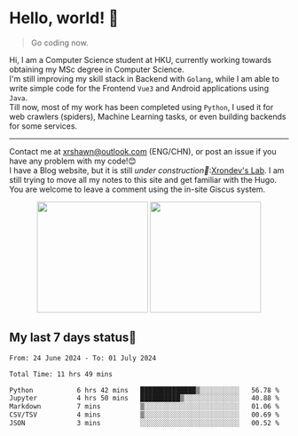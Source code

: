 # Hello, world! 🥰
> Go coding now.
  
Hi, I am a Computer Science student at HKU, currently working towards obtaining my MSc degree in Computer Science.  
I'm still improving my skill stack in Backend with `Golang`, while I am able to write simple code for the Frontend `Vue3` and Android applications using `Java`.  
Till now, most of my work has been completed using `Python`, I used it for web crawlers (spiders), Machine Learning tasks, or even building backends for some services.

-------
Contact me at xrshawn@outlook.com (ENG/CHN), or post an issue if you have any problem with my code!😊  
I have a Blog website, but it is still *under construction🚧*:[Xrondev's Lab](http://lab.xrondev.top/). I am still trying to move all my notes to this site and get familiar with the Hugo. You are welcome to leave a comment using the in-site Giscus system.  


<div align="center">
<div><img src="https://github-readme-stats.vercel.app/api?username=Xrondev&count_private=true" height="200px"/> <img src="https://github-readme-stats.vercel.app/api/top-langs/?username=Xrondev" height="200px"/></div>
</div>
<div align="center"></div>  

## My last 7 days status🧐

<!--START_SECTION:waka-->

```txt
From: 24 June 2024 - To: 01 July 2024

Total Time: 11 hrs 49 mins

Python           6 hrs 42 mins   ██████████████▒░░░░░░░░░░   56.78 %
Jupyter          4 hrs 50 mins   ██████████▒░░░░░░░░░░░░░░   40.88 %
Markdown         7 mins          ▒░░░░░░░░░░░░░░░░░░░░░░░░   01.06 %
CSV/TSV          4 mins          ▒░░░░░░░░░░░░░░░░░░░░░░░░   00.69 %
JSON             3 mins          ░░░░░░░░░░░░░░░░░░░░░░░░░   00.52 %
```

<!--END_SECTION:waka-->
